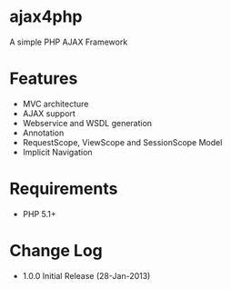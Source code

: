 ajax4php
========

A simple PHP AJAX Framework


Features
========

- MVC architecture
- AJAX support
- Webservice and WSDL generation
- Annotation
- RequestScope, ViewScope and SessionScope Model
- Implicit Navigation


Requirements
============

- PHP 5.1+


Change Log
==========

* 1.0.0 Initial Release (28-Jan-2013)